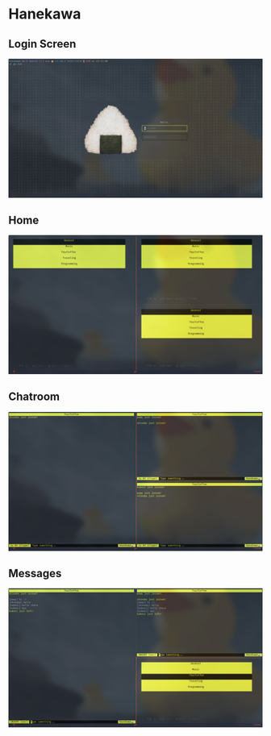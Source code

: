 # Hanekawa

## Login Screen
<img src="https://raw.githubusercontent.com/iteration-A/hanekawa/master/previews/login.png" alt="Login" />

## Home
<img src="https://raw.githubusercontent.com/iteration-A/hanekawa/master/previews/feed.png" alt="Home" />

## Chatroom
<img src="https://raw.githubusercontent.com/iteration-A/hanekawa/master/previews/chat-1.png" alt="Chatroom" />

## Messages
<img src="https://raw.githubusercontent.com/iteration-A/hanekawa/master/previews/chat-2.png" alt="Messages" />
